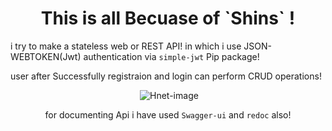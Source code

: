 <h1 align="center">This is all Becuase of `Shins` !</h1>


i try to make a stateless web or REST API! in which i use JSON-WEBTOKEN(Jwt) authentication via ```simple-jwt``` Pip package!


user after Successfully registraion and login can perform CRUD operations!<div align="center"><img align="center"> 
![Hnet-image](https://user-images.githubusercontent.com/47344024/132098227-bb526966-1300-4d4f-90e2-321ad3e4df92.gif) 
</img> 

for documenting Api i have used `Swagger-ui` and `redoc` also!

